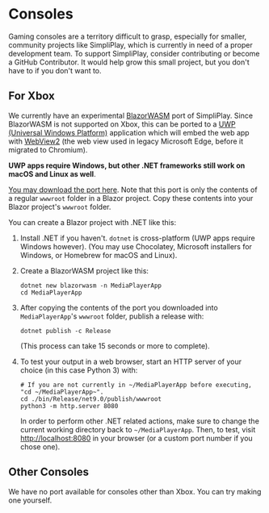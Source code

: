 # Consoles
Gaming consoles are a territory difficult to grasp, especially for smaller, community projects like SimpliPlay, which is currently in need of a proper development team. To support SimpliPlay, consider contributing or become a GitHub Contributor.
It would help grow this small project, but you don't have to if you don't want to.

## For Xbox
We currently have an experimental [BlazorWASM](https://dotnet.microsoft.com/en-us/apps/aspnet/web-apps/blazor) port of SimpliPlay. Since BlazorWASM is not supported
on Xbox, this can be ported to a [UWP (Universal Windows Platform)](https://learn.microsoft.com/en-us/windows/uwp/) application which will
embed the web app with [WebView2](https://learn.microsoft.com/en-us/microsoft-edge/webview2/) (the web view used in legacy Microsoft Edge, before it migrated to Chromium).

**UWP apps require Windows, but other .NET frameworks still work on macOS and Linux as well**.

[You may download the port here](https://www.dropbox.com/scl/fi/gt9errf3b6kk6nzcaedzu/wwwroot.zip?rlkey=5gktt0fydaa6zca43zojdntoz&st=x1pk2qon&dl=1).
Note that this port is only the contents of a regular `wwwroot` folder in a Blazor project. Copy these contents into your Blazor project's `wwwroot` folder.

You can create a Blazor project with .NET like this:

1. Install .NET if you haven't. `dotnet` is cross-platform (UWP apps require Windows however). (You may use Chocolatey, Microsoft installers for Windows, or Homebrew for macOS and Linux).
2. Create a BlazorWASM project like this:
   ```shell
   dotnet new blazorwasm -n MediaPlayerApp
   cd MediaPlayerApp
   ```
3. After copying the contents of the port you downloaded into `MediaPlayerApp`'s `wwwroot` folder, publish a release with:
   ```shell
   dotnet publish -c Release 
   ```
   (This process can take 15 seconds or more to complete).

4. To test your output in a web browser, start an HTTP server of your choice (in this case Python 3) with:
   ```shell
   # If you are not currently in ~/MediaPlayerApp before executing, "cd ~/MediaPlayerApp~".
   cd ./bin/Release/net9.0/publish/wwwroot
   python3 -m http.server 8080
   ```
   In order to perform other .NET related actions, make sure to change the current working directory back to `~/MediaPlayerApp`.
   Then, to test, visit [http://localhost:8080](http://localhost:8080) in your browser (or a custom port number if you chose one).

## Other Consoles
We have no port available for consoles other than Xbox. You can try making one yourself.
